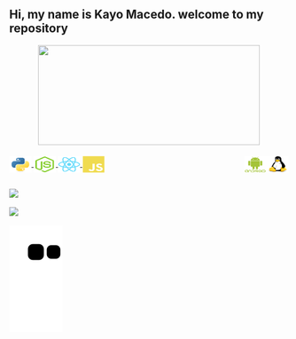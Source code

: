 ## Hi, my name is Kayo Macedo. welcome to my repository 

<div align="center">
  <a href="https://github.com/kayomacedo
  <img height="180em" width="400em"src="https://github-readme-stats.vercel.app/api?username=kayomacedo&show_icons=true&theme=github_dark&include_all_commits=true&count_private=true">
  <img height="180em" width="400em" src="https://github-readme-stats.vercel.app/api/top-langs/?username=kayomacedo&layout=compact&langs_count=7&theme=github_dark">
</div>
<div style="display: inline_block"><br>
  
  <img align="center" alt="Python" height="30" width="40" src="https://raw.githubusercontent.com/devicons/devicon/master/icons/python/python-original.svg">
  <img align="center" alt="NodeJs" height="30" width="40" src="https://raw.githubusercontent.com/devicons/devicon/master/icons/nodejs/nodejs-original.svg">
  <img align="center" alt="React-Native" height="30" width="40" src="https://raw.githubusercontent.com/devicons/devicon/master/icons/react/react-original.svg">
  <img align="center" alt="Js" height="30" width="40" src="https://raw.githubusercontent.com/devicons/devicon/master/icons/javascript/javascript-plain.svg">
  
  
  
   <img align="right" alt="Linux" height="30" width="40" src="https://raw.githubusercontent.com/devicons/devicon/master/icons/linux/linux-original.svg">
   <img align="right" alt="Android" height="30" width="40" src="https://github.com/devicons/devicon/blob/master/icons/android/android-plain-wordmark.svg">
  
  
       
  
  
</div>

  ##
 
<div> 

  <a href="https://www.instagram.com/kayomacedo/" target="_blank"><img src="https://img.shields.io/badge/-Instagram-%23E4405F?style=for-the-badge&logo=instagram&logoColor=white" target="_blank"></a>
 
  <a href="https://www.linkedin.com/in/kayo-macedo-2a36b7211/" target="_blank"><img src="https://img.shields.io/badge/-LinkedIn-%230077B5?style=for-the-badge&logo=linkedin&logoColor=white" target="_blank"></a> 
 
  ![Snake animation](https://github.com/kayomacedo/kayomacedo/blob/output/github-contribution-grid-snake.svg)
 
</div>
